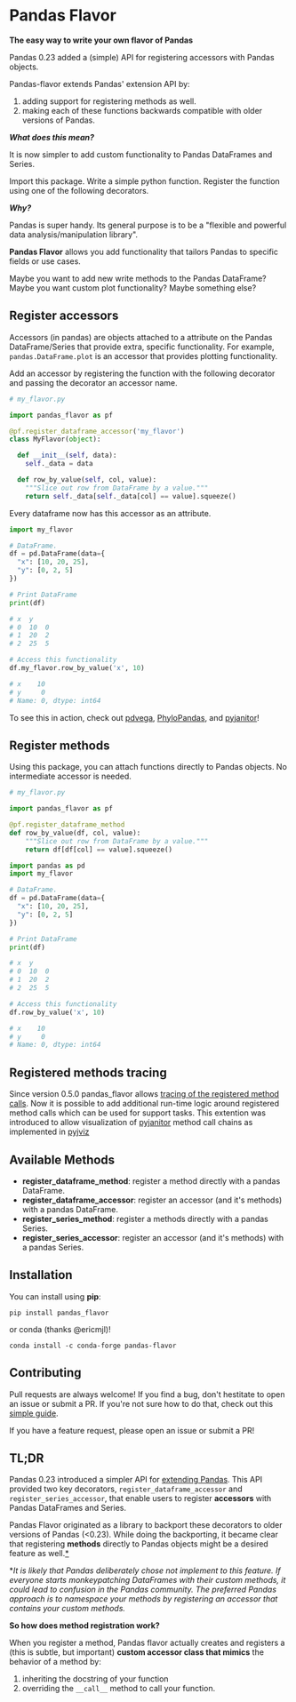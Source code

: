 # Pandas Flavor
**The easy way to write your own flavor of Pandas**

Pandas 0.23 added a (simple) API for registering accessors with Pandas objects.

Pandas-flavor extends Pandas' extension API by:
1. adding support for registering methods as well.
2. making each of these functions backwards compatible with older versions of Pandas.

***What does this mean?***

It is now simpler to add custom functionality to Pandas DataFrames and Series.

Import this package. Write a simple python function. Register the function using one of the following decorators.

***Why?***

Pandas is super handy. Its general purpose is to be a "flexible and powerful data analysis/manipulation library".

**Pandas Flavor** allows you add functionality that tailors Pandas to specific fields or use cases.

Maybe you want to add new write methods to the Pandas DataFrame? Maybe you want custom plot functionality? Maybe something else?

## Register accessors

Accessors (in pandas) are objects attached to a attribute on the Pandas DataFrame/Series
that provide extra, specific functionality. For example, `pandas.DataFrame.plot` is an
accessor that provides plotting functionality.

Add an accessor by registering the function with the following decorator
and passing the decorator an accessor name.


```python
# my_flavor.py

import pandas_flavor as pf

@pf.register_dataframe_accessor('my_flavor')
class MyFlavor(object):

  def __init__(self, data):
    self._data = data

  def row_by_value(self, col, value):
    """Slice out row from DataFrame by a value."""
    return self._data[self._data[col] == value].squeeze()

```

Every dataframe now has this accessor as an attribute.
```python
import my_flavor

# DataFrame.
df = pd.DataFrame(data={
  "x": [10, 20, 25],
  "y": [0, 2, 5]
})

# Print DataFrame
print(df)

# x  y
# 0  10  0
# 1  20  2
# 2  25  5

# Access this functionality
df.my_flavor.row_by_value('x', 10)

# x    10
# y     0
# Name: 0, dtype: int64
```

To see this in action, check out [pdvega](https://github.com/jakevdp/pdvega),
[PhyloPandas](https://github.com/Zsailer/phylopandas), and [pyjanitor](https://github.com/ericmjl/pyjanitor)!


## Register methods

Using this package, you can attach functions directly to Pandas objects. No
intermediate accessor is needed.

```python
# my_flavor.py

import pandas_flavor as pf

@pf.register_dataframe_method
def row_by_value(df, col, value):
    """Slice out row from DataFrame by a value."""
    return df[df[col] == value].squeeze()

```

```python
import pandas as pd
import my_flavor

# DataFrame.
df = pd.DataFrame(data={
  "x": [10, 20, 25],
  "y": [0, 2, 5]
})

# Print DataFrame
print(df)

# x  y
# 0  10  0
# 1  20  2
# 2  25  5

# Access this functionality
df.row_by_value('x', 10)

# x    10
# y     0
# Name: 0, dtype: int64
```

## Registered methods tracing

Since version 0.5.0 pandas_flavor allows [tracing of the registered method calls](/docs/tracing_ext.md). Now it is possible to add additional run-time logic around registered method calls which can be used for support tasks. This extention was introduced to allow visualization of [pyjanitor](https://github.com/pyjanitor-devs/pyjanitor) method call chains as implemented in [pyjviz](https://github.com/pyjanitor-devs/pyjviz)


## Available Methods

- **register_dataframe_method**: register a method directly with a pandas DataFrame.
- **register_dataframe_accessor**: register an accessor (and it's methods) with a pandas DataFrame.
- **register_series_method**: register a methods directly with a pandas Series.
- **register_series_accessor**: register an accessor (and it's methods) with a pandas Series.

## Installation

You can install using **pip**:
```
pip install pandas_flavor
```
or conda (thanks @ericmjl)!
```
conda install -c conda-forge pandas-flavor
```

## Contributing

Pull requests are always welcome! If you find a bug, don't hestitate to open an issue or submit a PR. If you're not sure how to do that, check out this [simple guide](https://github.com/Zsailer/guide-to-working-as-team-on-github).

If you have a feature request, please open an issue or submit a PR!

## TL;DR

Pandas 0.23 introduced a simpler API for [extending Pandas](https://pandas.pydata.org/pandas-docs/stable/development/extending.html#extending-pandas). This API provided two key decorators, `register_dataframe_accessor` and `register_series_accessor`, that enable users to register **accessors** with Pandas DataFrames and Series.

Pandas Flavor originated as a library to backport these decorators to older versions of Pandas (<0.23). While doing the backporting, it became clear that registering **methods** directly to Pandas objects might be a desired feature as well.[*](#footnote)

<a name="footnote">*</a>*It is likely that Pandas deliberately chose not implement to this feature. If everyone starts monkeypatching DataFrames with their custom methods, it could lead to confusion in the Pandas community. The preferred Pandas approach is to namespace your methods by registering an accessor that contains your custom methods.*

**So how does method registration work?**

When you register a method, Pandas flavor actually creates and registers a (this is subtle, but important) **custom accessor class that mimics** the behavior of a method by:
1. inheriting the docstring of your function
2. overriding the `__call__` method to call your function.
